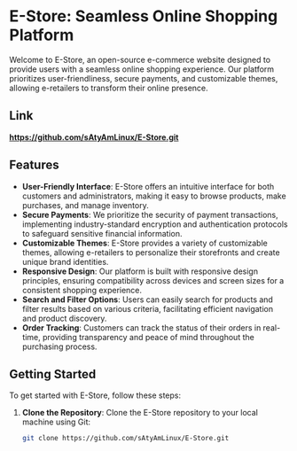 # E-Store: Seamless Online Shopping Platform

Welcome to E-Store, an open-source e-commerce website designed to provide users with a seamless online shopping experience. Our platform prioritizes user-friendliness, secure payments, and customizable themes, allowing e-retailers to transform their online presence.
## Link
**https://github.com/sAtyAmLinux/E-Store.git**
## Features

- **User-Friendly Interface**: E-Store offers an intuitive interface for both customers and administrators, making it easy to browse products, make purchases, and manage inventory.
- **Secure Payments**: We prioritize the security of payment transactions, implementing industry-standard encryption and authentication protocols to safeguard sensitive financial information.
- **Customizable Themes**: E-Store provides a variety of customizable themes, allowing e-retailers to personalize their storefronts and create unique brand identities.
- **Responsive Design**: Our platform is built with responsive design principles, ensuring compatibility across devices and screen sizes for a consistent shopping experience.
- **Search and Filter Options**: Users can easily search for products and filter results based on various criteria, facilitating efficient navigation and product discovery.
- **Order Tracking**: Customers can track the status of their orders in real-time, providing transparency and peace of mind throughout the purchasing process.

## Getting Started

To get started with E-Store, follow these steps:

1. **Clone the Repository**: Clone the E-Store repository to your local machine using Git:

   ```bash
   git clone https://github.com/sAtyAmLinux/E-Store.git
